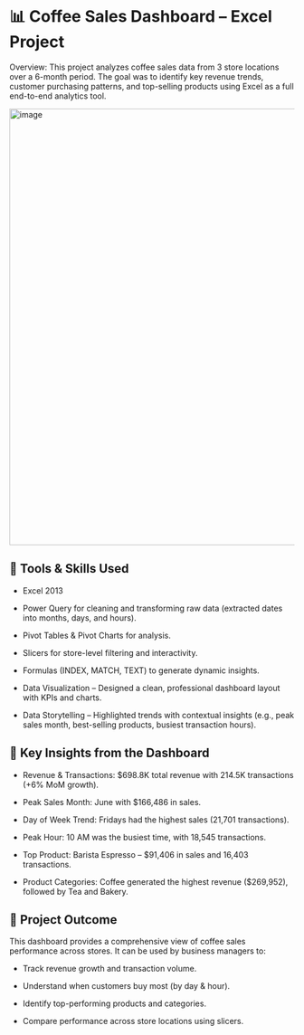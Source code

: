 # 📊 Coffee Sales Dashboard – Excel Project
Overview: This project analyzes coffee sales data from 3 store locations over a 6-month period. The goal was to identify key revenue trends, customer purchasing patterns, and top-selling products using Excel as a full end-to-end analytics tool.

<img width="1372" height="772" alt="image" src="https://github.com/user-attachments/assets/b7a3da8b-93a8-4195-b4ca-7d569aa4d548" />




## 🔧 Tools & Skills Used

* Excel 2013

* Power Query for cleaning and transforming raw data (extracted dates into months, days, and hours).

* Pivot Tables & Pivot Charts for analysis.

* Slicers for store-level filtering and interactivity.

* Formulas (INDEX, MATCH, TEXT) to generate dynamic insights.

* Data Visualization – Designed a clean, professional dashboard layout with KPIs and charts.

* Data Storytelling – Highlighted trends with contextual insights (e.g., peak sales month, best-selling products, busiest transaction hours).

## 📌 Key Insights from the Dashboard

* Revenue & Transactions: $698.8K total revenue with 214.5K transactions (+6% MoM growth).

* Peak Sales Month: June with $166,486 in sales.

* Day of Week Trend: Fridays had the highest sales (21,701 transactions).

* Peak Hour: 10 AM was the busiest time, with 18,545 transactions.

* Top Product: Barista Espresso – $91,406 in sales and 16,403 transactions.

* Product Categories: Coffee generated the highest revenue ($269,952), followed by Tea and Bakery.

## 🎯 Project Outcome

This dashboard provides a comprehensive view of coffee sales performance across stores. It can be used by business managers to:

* Track revenue growth and transaction volume.

* Understand when customers buy most (by day & hour).

* Identify top-performing products and categories.

* Compare performance across store locations using slicers.

